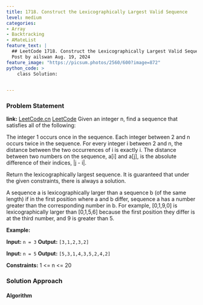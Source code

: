 ```yaml
---
title: 1718. Construct the Lexicographically Largest Valid Sequence
level: medium
categories:
- Array
- Backtracking
- AMateList
feature_text: |
  ## LeetCode 1718. Construct the Lexicographically Largest Valid Sequence
  Post by ailswan Aug. 19, 2024
feature_image: "https://picsum.photos/2560/600?image=872"
python_code: >
    class Solution:
   

---
```


### Problem Statement
**link:**
[LeetCode.cn](https://leetcode.cn/problems/construct-the-lexicographically-largest-valid-sequence/)
[LeetCode](https://leetcode.com/construct-the-lexicographically-largest-valid-sequence/)
Given an integer n, find a sequence that satisfies all of the following:

The integer 1 occurs once in the sequence.
Each integer between 2 and n occurs twice in the sequence.
For every integer i between 2 and n, the distance between the two occurrences of i is exactly i.
The distance between two numbers on the sequence, a[i] and a[j], is the absolute difference of their indices, |j - i|.

Return the lexicographically largest sequence. It is guaranteed that under the given constraints, there is always a solution.

A sequence a is lexicographically larger than a sequence b (of the same length) if in the first position where a and b differ, sequence a has a number greater than the corresponding number in b. For example, [0,1,9,0] is lexicographically larger than [0,1,5,6] because the first position they differ is at the third number, and 9 is greater than 5.


**Example:**

**Input:** `n = 3`
**Output:** `[3,1,2,3,2]`

**Input:** `n = 5`
**Output:** `[5,3,1,4,3,5,2,4,2]`


**Constraints:**
1 <= n <= 20

### Solution Approach
 
#### Algorithm
 